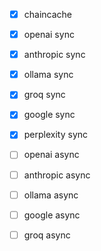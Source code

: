 - [x] chaincache
- [x] openai sync
- [x] anthropic sync
- [x] ollama sync
- [x] groq sync
- [x] google sync
- [x] perplexity sync
- [ ] openai async
- [ ] anthropic async
- [ ] ollama async
- [ ] google async
- [ ] groq async

